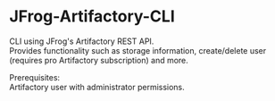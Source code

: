 # JFrog-Artifactory-CLI  
CLI using JFrog's Artifactory REST API.  
Provides functionality such as storage information, create/delete user (requires pro Artifactory subscription) and more.  
  
Prerequisites:  
Artifactory user with administrator permissions.

